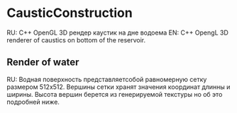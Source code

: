 # CausticConstruction

RU: С++ OpenGL 3D рендер каустик на дне водоема
EN: C++ OpengL 3D renderer of caustics on bottom of the reservoir.

## Render of water
RU: Водная поверхность представляетсобой равномерную сетку размером 512x512. Вершины сетки хранят значения координат длинны и ширины. Высота вершин берется из генерируемой текстуры но об это подробней ниже.
